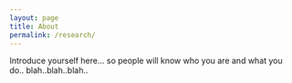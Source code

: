 ```yaml
---
layout: page
title: About
permalink: /research/
---
```


Introduce yourself here... so people will know who you are and what you do.. blah..blah..blah..
